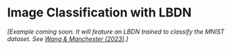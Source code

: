 # Image Classification with LBDN

*[Example coming soon. It will feature an LBDN trained to classify the MNIST dataset. See [Wang & Manchester (2023)](https://doi.org/10.48550/arXiv.2301.11526).]*